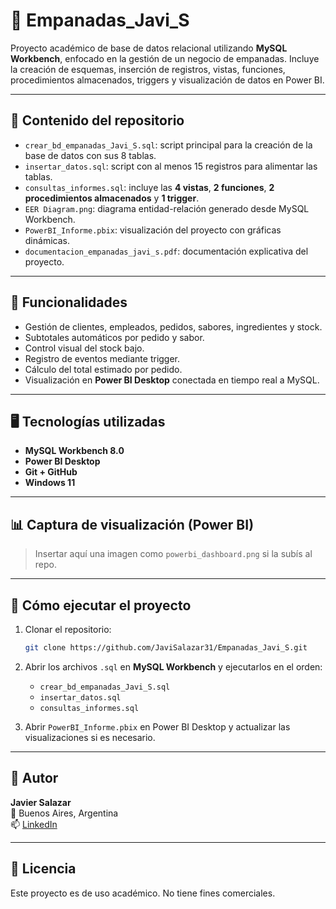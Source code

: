 # 🥟 Empanadas_Javi_S

Proyecto académico de base de datos relacional utilizando **MySQL Workbench**, enfocado en la gestión de un negocio de empanadas. Incluye la creación de esquemas, inserción de registros, vistas, funciones, procedimientos almacenados, triggers y visualización de datos en Power BI.

---

## 📂 Contenido del repositorio

- `crear_bd_empanadas_Javi_S.sql`: script principal para la creación de la base de datos con sus 8 tablas.
- `insertar_datos.sql`: script con al menos 15 registros para alimentar las tablas.
- `consultas_informes.sql`: incluye las **4 vistas**, **2 funciones**, **2 procedimientos almacenados** y **1 trigger**.
- `EER Diagram.png`: diagrama entidad-relación generado desde MySQL Workbench.
- `PowerBI_Informe.pbix`: visualización del proyecto con gráficas dinámicas.
- `documentacion_empanadas_javi_s.pdf`: documentación explicativa del proyecto.

---

## 🧩 Funcionalidades

- Gestión de clientes, empleados, pedidos, sabores, ingredientes y stock.
- Subtotales automáticos por pedido y sabor.
- Control visual del stock bajo.
- Registro de eventos mediante trigger.
- Cálculo del total estimado por pedido.
- Visualización en **Power BI Desktop** conectada en tiempo real a MySQL.

---

## 🖥️ Tecnologías utilizadas

- **MySQL Workbench 8.0**
- **Power BI Desktop**
- **Git + GitHub**
- **Windows 11**

---

## 📊 Captura de visualización (Power BI)

> Insertar aquí una imagen como `powerbi_dashboard.png` si la subís al repo.

---

## 🚀 Cómo ejecutar el proyecto

1. Clonar el repositorio:
   ```bash
   git clone https://github.com/JaviSalazar31/Empanadas_Javi_S.git
   ```

2. Abrir los archivos `.sql` en **MySQL Workbench** y ejecutarlos en el orden:
   - `crear_bd_empanadas_Javi_S.sql`
   - `insertar_datos.sql`
   - `consultas_informes.sql`

3. Abrir `PowerBI_Informe.pbix` en Power BI Desktop y actualizar las visualizaciones si es necesario.

---

## 👤 Autor

**Javier Salazar**  
📍 Buenos Aires, Argentina  
📫 [LinkedIn](https://linkedin.com/in/javier-salazar-28b74b114)

---

## 📄 Licencia

Este proyecto es de uso académico. No tiene fines comerciales.
